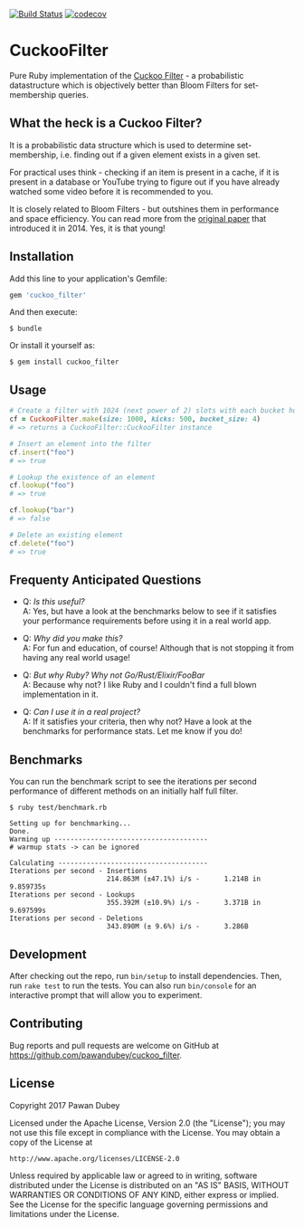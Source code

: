 [![Build Status](https://travis-ci.com/pawandubey/cuckoo_filter.svg?token=3cAzkSrcDxPpHpxsqQyX&branch=master)](https://travis-ci.com/pawandubey/cuckoo_filter) [![codecov](https://codecov.io/gh/pawandubey/cuckoo_filter/branch/master/graph/badge.svg)](https://codecov.io/gh/pawandubey/cuckoo_filter)


# CuckooFilter

Pure Ruby implementation of the [Cuckoo Filter](https://www.cs.cmu.edu/~dga/papers/cuckoo-conext2014.pdf) - a probabilistic datastructure which is objectively better than Bloom Filters for set-membership queries.

## What the heck is a Cuckoo Filter?

It is a probabilistic data structure which is used to determine set-membership, i.e. finding out if a given element exists in a given set.

For practical uses think - checking if an item is present in a cache, if it is present in a database or YouTube trying to figure out if you have already watched some video before it is recommended to you.

It is closely related to Bloom Filters - but outshines them in performance and space efficiency. You can read more from the [original paper](https://www.cs.cmu.edu/~dga/papers/cuckoo-conext2014.pdf) that introduced it in 2014. Yes, it is that young!

## Installation

Add this line to your application's Gemfile:

```ruby
gem 'cuckoo_filter'
```

And then execute:

    $ bundle

Or install it yourself as:

    $ gem install cuckoo_filter

## Usage

```ruby
# Create a filter with 1024 (next power of 2) slots with each bucket holding 4
cf = CuckooFilter.make(size: 1000, kicks: 500, bucket_size: 4)
# => returns a CuckooFilter::CuckooFilter instance

# Insert an element into the filter
cf.insert("foo")
# => true

# Lookup the existence of an element
cf.lookup("foo")
# => true

cf.lookup("bar")
# => false

# Delete an existing element
cf.delete("foo")
# => true
```

## Frequenty Anticipated Questions

- Q: *Is this useful?* </br>
  A: Yes, but have a look at the benchmarks below to see if it satisfies your performance requirements before using it in a real world app.
  
- Q: *Why did you make this?*</br>
  A: For fun and education, of course! Although that is not stopping it from having any real world usage!
  
- Q: *But why Ruby? Why not Go/Rust/Elixir/FooBar*</br>
  A: Because why not? I like Ruby and I couldn't find a full blown implementation in it.
  
- Q: *Can I use it in a real project?*</br>
  A: If it satisfies your criteria, then why not? Have a look at the benchmarks for performance stats. Let me know if you do!
  
## Benchmarks

You can run the benchmark script to see the iterations per second performance of different methods on an initially half full filter.

```
$ ruby test/benchmark.rb

Setting up for benchmarking...
Done.
Warming up --------------------------------------
# warmup stats -> can be ignored

Calculating -------------------------------------
Iterations per second - Insertions
                        214.863M (±47.1%) i/s -      1.214B in   9.859735s
Iterations per second - Lookups
                        355.392M (±10.9%) i/s -      3.371B in   9.697599s
Iterations per second - Deletions
                        343.890M (± 9.6%) i/s -      3.286B
```

## Development

After checking out the repo, run `bin/setup` to install dependencies. Then, run `rake test` to run the tests. You can also run `bin/console` for an interactive prompt that will allow you to experiment.

## Contributing

Bug reports and pull requests are welcome on GitHub at https://github.com/pawandubey/cuckoo_filter.

## License

Copyright 2017 Pawan Dubey

Licensed under the Apache License, Version 2.0 (the "License");
you may not use this file except in compliance with the License.
You may obtain a copy of the License at

    http://www.apache.org/licenses/LICENSE-2.0

Unless required by applicable law or agreed to in writing, software
distributed under the License is distributed on an "AS IS" BASIS,
WITHOUT WARRANTIES OR CONDITIONS OF ANY KIND, either express or implied.
See the License for the specific language governing permissions and
limitations under the License.
